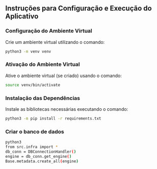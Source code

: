 ## Instruções para Configuração e Execução do Aplicativo

### Configuração do Ambiente Virtual

Crie um ambiente virtual utilizando o comando: 
   
```bash
python3 -m venv venv
```

### Ativação do Ambiente Virtual

Ative o ambiente virtual (se criado) usando o comando: 

```bash
source venv/bin/activate
```

### Instalação das Dependências

Instale as bibliotecas necessárias executando o comando: 

```bash
python3 -m pip install -r requirements.txt
```

### Criar o banco de dados
```bash
python3
from src.infra import *
db_conn = DBConnectionHandler()
engine = db_conn.get_engine()
Base.metadata.create_all(engine)
```